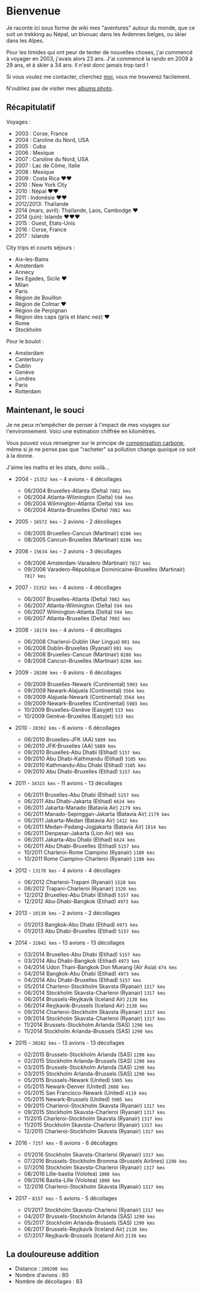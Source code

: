 # Bienvenue

Je raconte ici sous forme de wiki mes "aventures" autour du monde, que ce soit un trekking au Népal, un bivouac dans les Ardennes belges, ou skier dans les Alpes.

Pour les timides qui ont peur de tenter de nouvelles choses, j'ai commencé à voyager en 2003, j'avais alors 23 ans. J'ai commencé la rando en 2009 à 29 ans, et à skier à 34 ans. Il n'est donc jamais trop tard !

Si vous voulez me contacter, cherchez [moi], vous me trouverez facilement. 

N'oubliez pas de visiter mes [albums photo].

## Récapitulatif
Voyages :

- 2003 : Corse, France
- 2004 : Caroline du Nord, USA
- 2005 : Cuba
- 2006 : Mexique
- 2007 : Caroline du Nord, USA
- 2007 : Lac de Côme, Italie
- 2008 : Mexique
- 2009 : Costa Rica ❤❤
- 2010 : New York City
- 2010 : Népal ❤❤
- 2011 : Indonésie ❤❤
- 2012/2013: Thaïlande
- 2014 (mars, avril): Thaïlande, Laos, Cambodge ❤
- 2014 (juin): Islande ❤❤❤
- 2015 : Ouest, Etats-Unis
- 2016 : Corse, France
- 2017 : Islande

City trips et courts séjours :

- Aix-les-Bains
- Amsterdam
- Annecy
- Iles Egades, Sicile ❤
- Milan
- Paris
- Région de Bouillon
- Région de Colmar ❤
- Région de Perpignan
- Région des caps (gris et blanc nez) ❤
- Rome
- Stockholm

Pour le boulot :

- Amsterdam
- Canterbury
- Dublin
- Genève
- Londres
- Paris
- Rotterdam

## Maintenant, le souci
Je ne peux m'empêcher de penser à l'impact de mes voyages sur l'environnement. Voici une estimation chiffrée en kilomètres.

Vous pouvez vous renseigner sur le principe de [compensation carbone](https://fr.wikipedia.org/wiki/Neutralit%C3%A9_carbone), même si je ne pense pas que "racheter" sa pollution change quoique ce soit à la donne.

J'aime les maths et les stats, donc voilà...

- 2004 - `15352 kms` - 4 avions - 4 décollages
  - 06/2004 Bruxelles-Atlanta (Delta) `7082 kms`
  - 06/2004 Atlanta-Wilmington (Delta) `594 kms`
  - 06/2004 Wilmington-Atlanta (Delta) `594 kms`
  - 06/2004 Atlanta-Bruxelles (Delta) `7082 kms`

- 2005 - `16572 kms` - 2 avions - 2 décollages
  - 08/2005 Bruxelles-Cancun (Martinair) `8286 kms`
  - 08/2005 Cancun-Bruxelles (Martinair) `8286 kms`

- 2006 - `15634 kms` - 2 avions - 3 décollages
  - 09/2006 Amsterdam-Varadero (Martinair) `7817 kms`
  - 09/2006 Varadero-République Dominicaine-Bruxelles (Martinair) `7817 kms`

- 2007 - `15352 kms` - 4 avions - 4 décollages
  - 06/2007 Bruxelles-Atlanta (Delta) `7082 kms`
  - 06/2007 Atlanta-Wilmington (Delta) `594 kms`
  - 06/2007 Wilmington-Atlanta (Delta) `594 kms`
  - 06/2007 Atlanta-Bruxelles (Delta) `7082 kms`

- 2008 - `18174 kms` - 4 avions - 4 décollages
  - 06/2008 Charleroi-Dublin (Aer Lingus) `801 kms`
  - 06/2008 Dublin-Bruxelles (Ryanair) `801 kms`
  - 08/2008 Bruxelles-Cancun (Martinair) `8286 kms`
  - 08/2008 Cancun-Bruxelles (Martinair) `8286 kms`

- 2009 - `20200 kms` - 6 avions - 6 décollages
  - 09/2009 Bruxelles-Newark (Continental) `5903 kms`
  - 09/2009 Newark-Alajuela (Continental) `3564 kms`
  - 09/2009 Alajuela-Newark (Continental) `3564 kms`
  - 09/2009 Newark-Bruxelles (Continental) `5903 kms`
  - 10/2009 Bruxelles-Genève (Easyjet) `533 kms`
  - 10/2009 Genève-Bruxelles (Easyjet) `533 kms`

- 2010 - `28302 kms` - 6 avions - 6 décollages
  - 06/2010 Bruxelles-JFK (AA) `5889 kms`
  - 06/2010 JFK-Bruxelles (AA) `5889 kms`
  - 09/2010 Bruxelles-Abu Dhabi (Etihad) `5157 kms`
  - 09/2010 Abu Dhabi-Kathmandu (Etihad) `3105 kms`
  - 09/2010 Kathmandu-Abu Dhabi (Etihad) `3105 kms`
  - 09/2010 Abu Dhabi-Bruxelles (Etihad) `5157 kms`

- 2011 - `34315 kms` - 11 avions - 13 décollages
  - 06/2011 Bruxelles-Abu Dhabi (Etihad) `5157 kms`
  - 06/2011 Abu Dhabi-Jakarta (Etihad) `6624 kms`
  - 06/2011 Jakarta-Manado (Batavia Air) `2179 kms`
  - 06/2011 Manado-Sepinggan-Jakarta (Batavia Air) `2179 kms`
  - 06/2011 Jakarta-Medan (Batavia Air) `1412 kms`
  - 06/2011 Medan-Padang-Jogjakarta (Batavia Air) `1814 kms`
  - 06/2011 Denpasar-Jakarta (Lion Air) `969 kms`
  - 06/2011 Jakarta-Abu Dhabi (Etihad) `6624 kms`
  - 06/2011 Abu Dhabi-Bruxelles (Etihad) `5157 kms`
  - 10/2011 Charleroi-Rome Ciampino (Ryanair) `1100 kms`
  - 10/2011 Rome Ciampino-Charleroi (Ryanair) `1100 kms`

- 2012 - `13170 kms` - 4 avions - 4 décollages
  - 06/2012 Charleroi-Trapani (Ryanair) `1520 kms`
  - 06/2012 Trapani-Charleroi (Ryanair) `1520 kms`
  - 12/2012 Bruxelles-Abu Dhabi (Etihad) `5157 kms`
  - 12/2012 Abu-Dhabi-Bangkok (Etihad) `4973 kms`

- 2013 - `10130 kms` - 2 avions - 2 décollages
  - 01/2013 Bangkok-Abu Dhabi (Etihad) `4973 kms`
  - 01/2013 Abu Dhabi-Bruxelles (Etihad) `5157 kms`

- 2014 - `32842 kms` - 13 avions - 13 décollages
  - 03/2014 Bruxelles-Abu Dhabi (Etihad) `5157 kms`
  - 03/2014 Abu Dhabi-Bangkok (Etihad) `4973 kms`
  - 04/2014 Udon Thani-Bangkok Don Mueang (Air Asia) `474 kms`
  - 04/2014 Bangkok-Abu Dhabi (Etihad) `4973 kms`
  - 04/2014 Abu Dhabi-Bruxelles (Etihad) `5157 kms`  
  - 05/2014 Charleroi-Stockholm Skavsta (Ryanair) `1317 kms`
  - 06/2014 Stockholm Skavsta-Charleroi (Ryanair) `1317 kms`
  - 06/2014 Brussels-Reyjkavik (Iceland Air) `2130 kms`
  - 06/2014 Reyjkavik-Brussels (Iceland Air) `2130 kms`
  - 09/2014 Charleroi-Stockholm Skavsta (Ryanair) `1317 kms`
  - 09/2014 Stockholm Skavsta-Charleroi (Ryanair) `1317 kms`
  - 11/2014 Brussels-Stockholm Arlanda (SAS) `1290 kms`
  - 11/2014 Stockholm Arlanda-Brussels (SAS) `1290 kms`

- 2015 - `30282 kms` - 13 avions - 13 décollages
  - 02/2015 Brussels-Stockholm Arlanda (SAS) `1290 kms`
  - 02/2015 Stockholm Arlanda-Brussels (SAS) `1290 kms`
  - 03/2015 Brussels-Stockholm Arlanda (SAS) `1290 kms`
  - 03/2015 Stockholm Arlanda-Brussels (SAS) `1290 kms`
  - 05/2015 Brussels-Newark (United) `5905 kms`
  - 05/2015 Newark-Denver (United) `2608 kms`
  - 05/2015 San Francisco-Newark (United) `4119 kms`
  - 05/2015 Newark-Brussels (United) `5905 kms`
  - 09/2015 Charleroi-Stockholm Skavsta (Ryanair) `1317 kms`
  - 09/2015 Stockholm Skavsta-Charleroi (Ryanair) `1317 kms`
  - 11/2015 Charleroi-Stockholm Skavsta (Ryanair) `1317 kms`
  - 11/2015 Stockholm Skavsta-Charleroi (Ryanair) `1317 kms`
  - 12/2015 Charleroi-Stockholm Skavsta (Ryanair) `1317 kms`

- 2016 - `7257 kms` - 6 avions - 6 décollages
  - 01/2016 Stockholm Skavsta-Charleroi (Ryanair) `1317 kms`
  - 07/2016 Brussels-Stockholm Bromma (Brussels Airlines) `1290 kms`
  - 07/2016 Stockholm Skavsta-Charleroi (Ryanair) `1317 kms`
  - 08/2016 Lille-bastia (Volotea) `1008 kms`
  - 09/2016 Bastia-Lille (Volotea) `1008 kms`
  - 12/2016 Charleroi-Stockholm Skavsta (Ryanair) `1317 kms`

- 2017 - `8157 kms` - 5 avions - 5 décollages

  - 01/2017 Stockholm Skavsta-Charleroi (Ryanair) `1317 kms`  
  - 04/2017 Brussels-Stockholm Arlanda (SAS) `1290 kms`
  - 05/2017 Stockholm Arlanda-Brussels (SAS) `1290 kms`
  - 06/2017 Brussels-Reyjkavik (Iceland Air) `2130 kms`
  - 07/2017 Reyjkavik-Brussels (Iceland Air) `2130 kms`


## La douloureuse addition
- Distance : `209200 kms`
- Nombre d'avions : 80
- Nombre de décollages : 83

[moi]: https://duckduckgo.com/?q=Sebastien+Wains
[albums photo]: http://photo.wains.be
